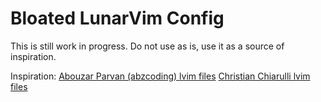 # Bloated LunarVim Config

This is still work in progress.
Do not use as is, use it as a source of inspiration.

Inspiration:
[Abouzar Parvan (abzcoding) lvim files](https://github.com/abzcoding/lvim)
[Christian Chiarulli lvim files](https://github.com/ChristianChiarulli/lvim)


